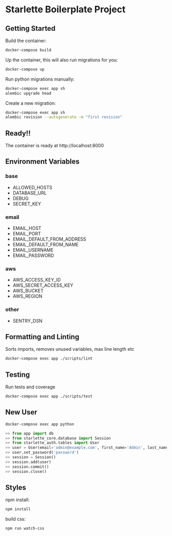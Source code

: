# Starlette Boilerplate Project

## Getting Started

Build the container:

```bash
docker-compose build
```

Up the container, this will also run migrations for you:

```bash
docker-compose up
```

Run python migrations manually:

```bash
docker-compose exec app sh
alembic upgrade head
```

Create a new migration:

```bash
docker-compose exec app sh
alembic revision --autogenerate -m "first revision"
```

## Ready!!

The container is ready at http://localhost:8000

## Environment Variables

### base
- ALLOWED_HOSTS
- DATABASE_URL
- DEBUG
- SECRET_KEY

### email
- EMAIL_HOST
- EMAIL_PORT
- EMAIL_DEFAULT_FROM_ADDRESS
- EMAIL_DEFAULT_FROM_NAME
- EMAIL_USERNAME
- EMAIL_PASSWORD

### aws
- AWS_ACCESS_KEY_ID
- AWS_SECRET_ACCESS_KEY
- AWS_BUCKET
- AWS_REGION

### other
- SENTRY_DSN

## Formatting and Linting

Sorts imports, removes unused variables, max line length etc

```bash
docker-compose exec app ./scripts/lint
```

## Testing

Run tests and coverage

```bash
docker-compose exec app ./scripts/test
```

## New User

```bash
docker-compose exec app python
```

```python
>> from app import db
>> from starlette_core.database import Session
>> from starlette_auth.tables import User
>> user = User(email='admin@example.com', first_name='Admin', last_name='User')
>> user.set_password('password')
>> session = Session()
>> session.add(user)
>> session.commit()
>> session.close()
```

## Styles

npm install:

```bash
npm install
```

build css:

```bash
npm run watch-css
```
